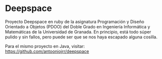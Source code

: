 # Deepspace
Proyecto Deepspace en ruby de la asignatura Programación y Diseño Orientado a Objetos (PDOO) del Doble Grado en Ingeniería Informática y Matemáticas de la Universidad de Granada. En principio, está todo súper pulido y sin fallos, pero puede ser que se nos haya escapado alguna cosilla. 

Para el mismo proyecto en Java, visitar: https://github.com/antooniojrr/deepspace

